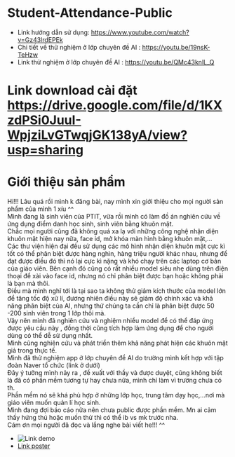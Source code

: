 # Student-Attendance-Public
* Link hướng dẫn sử dụng: https://www.youtube.com/watch?v=Gz43lrdEPEk
* Chi tiết về thử nghiệm ở lớp chuyên đề AI : https://youtu.be/19nsK-TeHzw
* Link thử nghiệm ở lớp chuyên đề AI : https://youtu.be/QMc43knlL_Q
# Link download cài đặt https://drive.google.com/file/d/1KXzdPSi0JuuI-WpjziLvGTwqjGK138yA/view?usp=sharing
# Giới thiệu sản phẩm 

Hi!!! Lâu quá rồi mình k đăng bài, nay mình xin giới thiệu cho mọi người sản phẩm của mình 1 xíu ^^  
Mình đang là sinh viên của PTIT,  vừa rồi mình có làm đồ án nghiên cứu về ứng dụng điểm danh học sinh, sinh viên bằng khuôn mặt.  
Chắc mọi người cũng đã không quá xa lạ với những công nghệ nhận diện khuôn mặt hiện nay nữa, face id, mở khóa màn hình bằng khuôn mặt,...   
Các thư viện hiện đại đều sử dụng các mô hình nhận diện khuôn mặt cực kì tốt có thể phân biệt được hàng nghìn, hàng triệu người khác nhau, nhưng để đạt được điều đó thì nó lại cực kì nặng và khó chạy trên các laptop cơ bản của giáo viên. Bên cạnh đó cũng có rất nhiều model siêu nhẹ dùng trên điện thoại để xài vào face id, nhưng nó chỉ phân biệt được bạn hoặc không phải là bạn mà thôi.  
Điều mà mình nghĩ tới là tại sao ta không thử giảm kích thước của model lớn để tăng tốc độ xử lí, đương nhiên điều này sẽ giảm độ chính xác và khả năng phân biệt của AI, nhưng thứ chúng ta cần chỉ là phân biệt được 50 -200 sinh viên trong 1 lớp thôi mà.  
Vậy nên mình đã nghiên cứu và nghiệm nhiều model để có thể đáp ứng được yêu cầu này , đồng thời cũng tích hợp làm ứng dụng để cho người dùng có thể dễ sử dụng nhất.  
Mình cũng nghiên cứu và phát triển thêm khả năng phát hiện các khuôn mặt giả trong thực tế.  
Mình đã thử nghiệm app  ở lớp chuyên đề AI do trường mình kết hợp với tập đoàn Naver tổ chức (link ở dưới)  
Đây ý tưởng mình nảy ra , đề xuất với thầy và được duyệt, cũng không biết là đã có phần mềm tương tự hay chưa nữa, mình chỉ làm vì trường chưa có th.  
Phần mềm nó sẽ khá phù hợp ở những lớp học, trung tâm dạy học,...nơi mà giáo viên muốn quản lí học sinh.  
Mình đang đợi báo cáo nữa nên chưa public được phần mềm. Mn ai cảm thấy hứng thú hoặc muốn thử thì có thể ib vs mk trước nha.  
Cám ơn mọi người đã đọc và lắng nghe bài viết he!!! ^^  


* ![Link demo](https://github.com/namkuner/Student-Attendance-Public/assets/91741730/ad944732-f17f-451e-85f7-395c993a4024)
* [Link poster](https://github.com/namkuner/Student-Attendance-Public/files/12643118/POSTER-PHAM_DINH_NAM.1.pptx)

